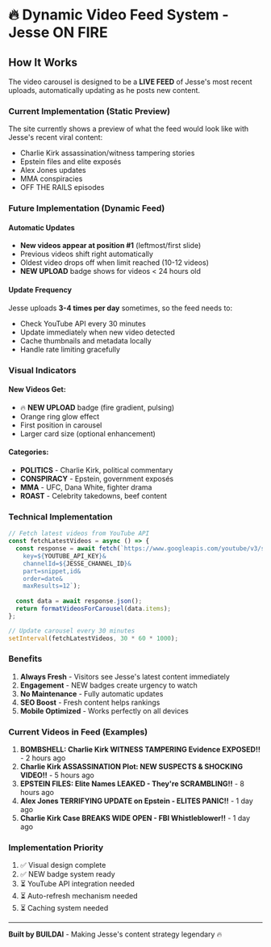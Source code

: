 # 🔥 Dynamic Video Feed System - Jesse ON FIRE

## How It Works

The video carousel is designed to be a **LIVE FEED** of Jesse's most recent uploads, automatically updating as he posts new content.

### Current Implementation (Static Preview)
The site currently shows a preview of what the feed would look like with Jesse's recent viral content:
- Charlie Kirk assassination/witness tampering stories
- Epstein files and elite exposés  
- Alex Jones updates
- MMA conspiracies
- OFF THE RAILS episodes

### Future Implementation (Dynamic Feed)

#### Automatic Updates
- **New videos appear at position #1** (leftmost/first slide)
- Previous videos shift right automatically
- Oldest video drops off when limit reached (10-12 videos)
- **NEW UPLOAD** badge shows for videos < 24 hours old

#### Update Frequency
Jesse uploads **3-4 times per day** sometimes, so the feed needs to:
- Check YouTube API every 30 minutes
- Update immediately when new video detected
- Cache thumbnails and metadata locally
- Handle rate limiting gracefully

### Visual Indicators

#### New Videos Get:
- 🔥 **NEW UPLOAD** badge (fire gradient, pulsing)
- Orange ring glow effect
- First position in carousel
- Larger card size (optional enhancement)

#### Categories:
- **POLITICS** - Charlie Kirk, political commentary
- **CONSPIRACY** - Epstein, government exposés
- **MMA** - UFC, Dana White, fighter drama
- **ROAST** - Celebrity takedowns, beef content

### Technical Implementation

```javascript
// Fetch latest videos from YouTube API
const fetchLatestVideos = async () => {
  const response = await fetch(`https://www.googleapis.com/youtube/v3/search?
    key=${YOUTUBE_API_KEY}&
    channelId=${JESSE_CHANNEL_ID}&
    part=snippet,id&
    order=date&
    maxResults=12`);
  
  const data = await response.json();
  return formatVideosForCarousel(data.items);
};

// Update carousel every 30 minutes
setInterval(fetchLatestVideos, 30 * 60 * 1000);
```

### Benefits

1. **Always Fresh** - Visitors see Jesse's latest content immediately
2. **Engagement** - NEW badges create urgency to watch
3. **No Maintenance** - Fully automatic updates
4. **SEO Boost** - Fresh content helps rankings
5. **Mobile Optimized** - Works perfectly on all devices

### Current Videos in Feed (Examples)

1. **BOMBSHELL: Charlie Kirk WITNESS TAMPERING Evidence EXPOSED!!** - 2 hours ago
2. **Charlie Kirk ASSASSINATION Plot: NEW SUSPECTS & SHOCKING VIDEO!!** - 5 hours ago
3. **EPSTEIN FILES: Elite Names LEAKED - They're SCRAMBLING!!** - 8 hours ago
4. **Alex Jones TERRIFYING UPDATE on Epstein - ELITES PANIC!!** - 1 day ago
5. **Charlie Kirk Case BREAKS WIDE OPEN - FBI Whistleblower!!** - 1 day ago

### Implementation Priority

1. ✅ Visual design complete
2. ✅ NEW badge system ready
3. ⏳ YouTube API integration needed
4. ⏳ Auto-refresh mechanism needed
5. ⏳ Caching system needed

---

**Built by BUILDAI** - Making Jesse's content strategy legendary 🔥
